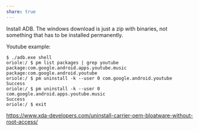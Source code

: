 ```yaml
---
share: true
---
```



Install ADB. The windows download is just a zip with binaries, not something that has to be installed permanently.

Youtube example:
```
$ ./adb.exe shell
oriole:/ $ pm list packages | grep youtube
package:com.google.android.apps.youtube.music
package:com.google.android.youtube
oriole:/ $ pm uninstall -k --user 0 com.google.android.youtube
Success
oriole:/ $ pm uninstall -k --user 0 com.google.android.apps.youtube.music
Success
oriole:/ $ exit
```

https://www.xda-developers.com/uninstall-carrier-oem-bloatware-without-root-access/
